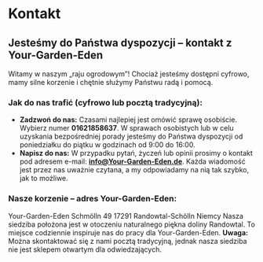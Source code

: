 # Kontakt
## Jesteśmy do Państwa dyspozycji – kontakt z Your-Garden-Eden
Witamy w naszym „raju ogrodowym”! Chociaż jesteśmy dostępni cyfrowo, mamy silne korzenie i chętnie służymy Państwu radą i pomocą.
### Jak do nas trafić (cyfrowo lub pocztą tradycyjną):
*   **Zadzwoń do nas:** Czasami najlepiej jest omówić sprawę osobiście. Wybierz numer **01621858637**. W sprawach osobistych lub w celu uzyskania bezpośredniej porady jesteśmy do Państwa dyspozycji od poniedziałku do piątku w godzinach od 9:00 do 16:00.
*   **Napisz do nas:** W przypadku pytań, życzeń lub opinii prosimy o kontakt pod adresem e-mail: **info@Your-Garden-Eden.de**. Każda wiadomość jest przez nas uważnie czytana, a my odpowiadamy na nią tak szybko, jak to możliwe.
### Nasze korzenie – adres Your-Garden-Eden:
Your-Garden-Eden
Schmölln 49
17291 Randowtal-Schölln
Niemcy
Nasza siedziba położona jest w otoczeniu naturalnego piękna doliny Randowtal. To miejsce codziennie inspiruje nas do pracy dla Your-Garden-Eden.
**Uwaga:** Można skontaktować się z nami pocztą tradycyjną, jednak nasza siedziba nie jest sklepem otwartym dla odwiedzających.